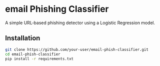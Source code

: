 # email Phishing Classifier

A simple URL‑based phishing detector using a Logistic Regression model.

## Installation

```bash
git clone https://github.com/your‑user/email-phish-classifier.git
cd email-phish-classifier
pip install -r requirements.txt
